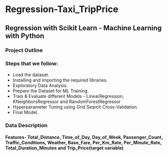 # Regression-Taxi_TripPrice
## Regression with Scikit Learn - Machine Learning with Python

### Project Outline
### Steps that we follow:
- Load the dataset.
- Installing and importing the required libraries.
- Exploratory Data Analysis.
- Prepare the Dataset for ML Training.
- Train & Evaluate different Models - LinearRegression, KNeighborsRegressor and RandomForestRegressor
- Hyperparameter Tuning using Grid Search Cross-Validation.
- Final Model.

### Data Description
#### Features- Total_Distance, Time_of_Day, Day_of_Week, Passenger_Count, Traffic_Conditions, Weather, Base_Fare, Per_Km_Rate, Per_Minute_Rate, Total_Duration_Minutes and Trip_Price(target variable)
